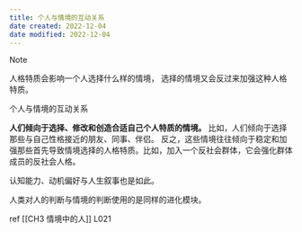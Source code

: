 ```yaml
---
title: 个人与情境的互动关系
date created: 2022-12-04
date modified: 2022-12-04
---
```


> [!NOTE]
> 人格特质会影响一个人选择什么样的情境， 选择的情境又会反过来加强这种人格特质。 

个人与情境的互动关系

**人们倾向于选择、修改和创造合适自己个人特质的情境。** 
比如，人们倾向于选择那些与自己性格接近的朋友、同事、伴侣。
反之，这些情境往往倾向于稳定和加强那些首先导致情境选择的人格特质。比如，加入一个反社会群体，它会强化群体成员的反社会人格。

认知能力、动机偏好与人生叙事也是如此。

人类对人的判断与情境的判断使用的是同样的进化模块。


ref [[CH3 情境中的人]] L021